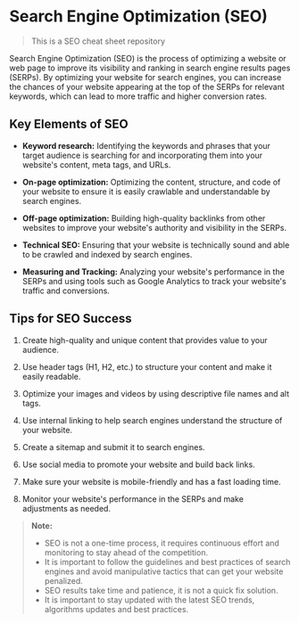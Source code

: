 # Search Engine Optimization (SEO)

> This is a SEO cheat sheet repository

Search Engine Optimization (SEO) is the process of optimizing a website or web page to improve its visibility and ranking in search engine results pages (SERPs). By optimizing your website for search engines, you can increase the chances of your website appearing at the top of the SERPs for relevant keywords, which can lead to more traffic and higher conversion rates.

## Key Elements of SEO

- **Keyword research:** Identifying the keywords and phrases that your target audience is searching for and incorporating them into your website's content, meta tags, and URLs.

- **On-page optimization:** Optimizing the content, structure, and code of your website to ensure it is easily crawlable and understandable by search engines.

- **Off-page optimization:** Building high-quality backlinks from other websites to improve your website's authority and visibility in the SERPs.

- **Technical SEO:** Ensuring that your website is technically sound and able to be crawled and indexed by search engines.

- **Measuring and Tracking:** Analyzing your website's performance in the SERPs and using tools such as Google Analytics to track your website's traffic and conversions.

## Tips for SEO Success

1. Create high-quality and unique content that provides value to your audience.

2. Use header tags (H1, H2, etc.) to structure your content and make it easily readable.

3. Optimize your images and videos by using descriptive file names and alt tags.

4. Use internal linking to help search engines understand the structure of your website.

5. Create a sitemap and submit it to search engines.

6. Use social media to promote your website and build back links.

7. Make sure your website is mobile-friendly and has a fast loading time.

8. Monitor your website's performance in the SERPs and make adjustments as needed.

> **Note:**
>
> - SEO is not a one-time process, it requires continuous effort and monitoring to stay ahead of the competition.
> - It is important to follow the guidelines and best practices of search engines and avoid manipulative tactics that can get your website penalized.
> - SEO results take time and patience, it is not a quick fix solution.
> - It is important to stay updated with the latest SEO trends, algorithms updates and best practices.
